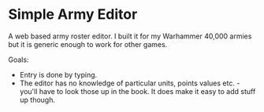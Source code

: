 # Simple Army Editor

A web based army roster editor. I built it for my Warhammer 40,000 armies but it is generic enough to work for other games.

Goals:

* Entry is done by typing.
* The editor has no knowledge of particular units, points values etc. - you'll have to look those up in the book. It does make it easy to add stuff up though.
